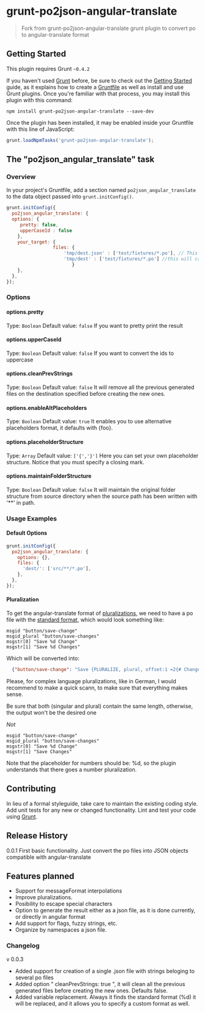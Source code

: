 # grunt-po2json-angular-translate
> Fork from grunt-po2json-angular-translate
> grunt plugin to convert po to angular-translate format

## Getting Started
This plugin requires Grunt `~0.4.2`

If you haven't used [Grunt](http://gruntjs.com/) before, be sure to check out the [Getting Started](http://gruntjs.com/getting-started) guide, as it explains how to create a [Gruntfile](http://gruntjs.com/sample-gruntfile) as well as install and use Grunt plugins. Once you're familiar with that process, you may install this plugin with this command:

```shell
npm install grunt-po2json-angular-translate --save-dev
```

Once the plugin has been installed, it may be enabled inside your Gruntfile with this line of JavaScript:

```js
grunt.loadNpmTasks('grunt-po2json-angular-translate');
```

## The "po2json_angular_translate" task

### Overview
In your project's Gruntfile, add a section named `po2json_angular_translate` to the data object passed into `grunt.initConfig()`.

```js
grunt.initConfig({
  po2json_angular_translate: {
  options: {
     pretty: false,
     upperCaseId : false
    },
    your_target: {
                 files: {
                     'tmp/dest.json' : ['test/fixtures/*.po'], // This will generate a single json file with all the specified strings
                     'tmp/dest' : ['test/fixtures/*.po'] //this will create several json files with its own strings
                        }
    },
  },
});
```

### Options

#### options.pretty
Type: `Boolean`
Default value:  `false`
If you want to pretty print the result


#### options.upperCaseId
Type: `Boolean`
Default value:  `false`
If you want to convert the ids to uppercase

#### options.cleanPrevStrings
Type: `Boolean`
Default value:  `false`
It will remove all the previous generated files on the destination specified before creating the new ones.


#### options.enableAltPlaceholders
Type: `Boolean`
Default value:  `true`
It enables you to use alternative placeholders format, it defaults with {foo}.

#### options.placeholderStructure
Type: `Array`
Default value:  `['{','}']`
Here you can set your own placeholder structure. Notice that you must specify a closing mark.

#### options.maintainFolderStructure
Type: `Boolean`
Default value:  `false`
It will maintain the original folder structure from source directory when the source path has been written with '**' in path.


### Usage Examples

#### Default Options

```js
grunt.initConfig({
  po2json_angular_translate: {
    options: {},
    files: {
      'dest/': ['src/**/*.po'],
    },
  },
});
```

#### Pluralization

To get the angular-translate format of [pluralizations](http://pascalprecht.github.io/angular-translate/docs/en/#/guide/12_pluralization),
we need to have a po file with the [standard format](http://www.gnu.org/software/gettext/manual/html_node/Translating-plural-forms.html), which
would look something like:

```po
msgid "button/save-change"
msgid_plural "button/save-changes"
msgstr[0] "Save %d Change"
msgstr[1] "Save %d Changes"
```

Which will be converted into:

```json
  {"button/save-change": "Save {PLURALIZE, plural, offset:1 =2{# Change} other{# Changes}}"}
```

Please, for complex language pluralizations, like in German, I would recommend to make a quick scann, to make sure
that everything makes sense.

Be sure that both (singular and plural) contain the same length, otherwise, the output won't be the desired one

*Not*

```po
msgid "button/save-change"
msgid_plural "button/save-changes"
msgstr[0] "Save %d Change"
msgstr[1] "Save Changes"
```


Note that the placeholder for numbers should be: %d, so the plugin understands that there goes a number pluralization.

## Contributing
In lieu of a formal styleguide, take care to maintain the existing coding style. Add unit tests for any new or changed functionality. Lint and test your code using [Grunt](http://gruntjs.com/).



## Release History

0.0.1 First basic functionality. Just convert the po files into JSON objects compatible with angular-translate


## Features planned

* Support for messageFormat interpolations
* Improve pluralizations.
* Posibility to escape special characters
* Option to generate the result either as a json file, as it is done currently, or directly in angular format
* Add support for flags, fuzzy strings, etc.
* Organize by namespaces a json file.


###  Changelog

v 0.0.3
* Added support for creation of a single .json file with strings beloging to several po files
* Added option " cleanPrevStrings: true ", it will clean all the previous generated files before creating the new ones. Defaults false.
* Added variable replacement. Always it finds the standard format (%d) it will be replaced, and it allows you to specify a custom format as well.
